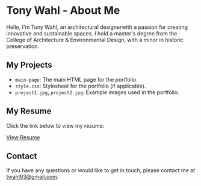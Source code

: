 # Tony Wahl - About Me

Hello, I'm Tony Wahl, an architectural designerwith a passion for creating innovative and sustainable spaces. I hold a master's degree from the College of Architecture & Environmental Design, with a minor in historic preservation. 

## My Projects
- `main-page`: The main HTML page for the portfolio.
- `style.css`: Stylesheet for the portfolio (if applicable).
- `project1.jpg`, `project2.jpg`: Example images used in the portfolio.

## My Resume 

Click the link below to view my resume:

[View Resume](Tony%20Wahl%20Resume%2025_01.08.pdf)

## Contact

If you have any questions or would like to get in touch, please contact me at twahl93@gmail.com.
